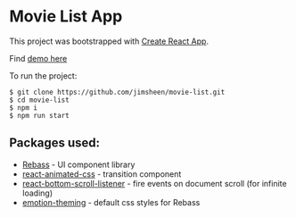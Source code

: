 # Movie List App

This project was bootstrapped with [Create React App](https://github.com/facebook/create-react-app).

Find [demo here](https://jimsheen-movie-list.netlify.app) 

To run the project:

    $ git clone https://github.com/jimsheen/movie-list.git
    $ cd movie-list
    $ npm i
    $ npm run start

## Packages used:

 - [Rebass](https://github.com/rebassjs/rebass) - UI component library
 - [react-animated-css](https://github.com/digital-flowers/react-animated-css) - transition component
 - [react-bottom-scroll-listener](https://github.com/karl-run/react-bottom-scroll-listener#readme) - fire events on document scroll (for infinite loading)
 - [emotion-theming](https://github.com/emotion-js/emotion/tree/master/packages/emotion-theming#install) - default css styles for Rebass
